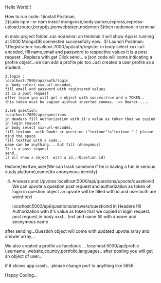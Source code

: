
Hello World!!


How to run code:
1)install Postman,  
2)sudo npm i or npm install mongoose,body-parser,express,express-upload,router,bcryptjs,jsonwebtoken,nodemon
3)then nodemon in terminal

in main project folder..run nodemon on terminal
it will show
 App is running at 5000
MongoDB connected successfully
now..
3) Launch Postman:
	1.Registration:
	  localhost:7000/api/auth/register
	  in body select xxx-url-encoded,
	  fill name,email and password to respective values
	  It is a post request ..Replace with get
	  Click send...
	  a json code will come indicating a profile object...we can add a profile pic too
	  Just created a user profile as a student..

	2.login :
	localhost:7000/api/auth/login
	in body select xxx-url-encoded,
	fill email and password with registered values
	It is a post request
	after login you will get a object with succes:true and a TOKEN..
	this token must be copied without inverted commas...=> Bearer..... 

	3.ask question:
	localhost:7000/api/questions
	in Headers fill Authorization with it's value as token that we copied in login request.
	in body select xxx-url-encoded,
	fill textone  with Doubt or question ("textone"!="textone " ) please mind the space
	fill texttwo with a code..
	name can be anything... but fill (Anonymous)
	It is a post request
	send..
	it wll show a object  with a id..(Question id)
textone,texttwo,user(We can track someone if he is having a fun in serious study platform),name(An  anonymous identity)

4. Answers and Upvotes
	localhost:5000/api/questions/upvote/questionid
	We can upvote a question 
	post request and authorization as token of login
	in question object an upvote will be filled with
	id and user both are weird text

	
	localhost:5000/api/questions/answers/questionid
	in Headers fill Authorization with it's value as token that we copied in login request.
	post request,in body xxxl... text and name fill with answer and anonymous name

after sending...Question object will come with updated upvote array and answer array...



We also created a profile as facebook ...
localhost:5000/api/profile
username ,website,country,portfolio,languages..
after posting you will get an object of user...


if it shows app.crash... please change port to anything like 5656



Happy Coding...
